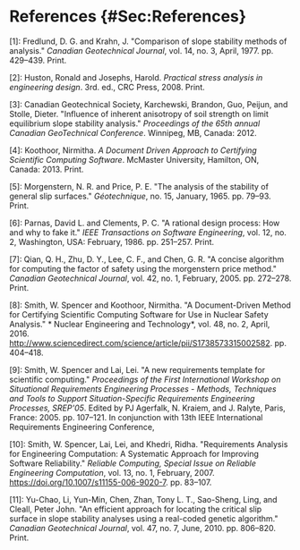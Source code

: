 # References {#Sec:References}

<div id="fredlund1977"></div>

[1]: Fredlund, D. G. and Krahn, J. "Comparison of slope stability methods of analysis." *Canadian Geotechnical Journal*, vol. 14, no. 3, April, 1977. pp. 429&ndash;439. Print.

<div id="huston2008"></div>

[2]: Huston, Ronald and Josephs, Harold. *Practical stress analysis in engineering design*. 3rd. ed., CRC Press, 2008. Print.

<div id="karchewski2012"></div>

[3]: Canadian Geotechnical Society, Karchewski, Brandon, Guo, Peijun, and Stolle, Dieter. "Influence of inherent anisotropy of soil strength on limit equilibrium slope stability analysis." *Proceedings of the 65th annual Canadian GeoTechnical Conference*. Winnipeg, MB, Canada: 2012.

<div id="koothoor2013"></div>

[4]: Koothoor, Nirmitha. *A Document Driven Approach to Certifying Scientific Computing Software*. McMaster University, Hamilton, ON, Canada: 2013. Print.

<div id="morgenstern1965"></div>

[5]: Morgenstern, N. R. and Price, P. E. "The analysis of the stability of general slip surfaces." *Géotechnique*, no. 15, January, 1965. pp. 79&ndash;93. Print.

<div id="parnasClements1986"></div>

[6]: Parnas, David L. and Clements, P. C. "A rational design process: How and why to fake it." *IEEE Transactions on Software Engineering*, vol. 12, no. 2, Washington, USA: February, 1986. pp. 251&ndash;257. Print.

<div id="chen2005"></div>

[7]: Qian, Q. H., Zhu, D. Y., Lee, C. F., and Chen, G. R. "A concise algorithm for computing the factor of safety using the morgenstern price method." *Canadian Geotechnical Journal*, vol. 42, no. 1, February, 2005. pp. 272&ndash;278. Print.

<div id="smithKoothoor2016"></div>

[8]: Smith, W. Spencer and Koothoor, Nirmitha. "A Document-Driven Method for Certifying Scientific Computing Software for Use in Nuclear Safety Analysis." * Nuclear Engineering and Technology*, vol. 48, no. 2, April, 2016. <http://www.sciencedirect.com/science/article/pii/S1738573315002582>. pp. 404&ndash;418.

<div id="smithLai2005"></div>

[9]: Smith, W. Spencer and Lai, Lei. "A new requirements template for scientific computing." *Proceedings of the First International Workshop on Situational Requirements Engineering Processes - Methods, Techniques and Tools to Support Situation-Specific Requirements Engineering Processes, SREP'05*. Edited by PJ Agerfalk, N. Kraiem, and J. Ralyte, Paris, France: 2005. pp. 107&ndash;121. In conjunction with 13th IEEE International Requirements Engineering Conference,

<div id="smithEtAl2007"></div>

[10]: Smith, W. Spencer, Lai, Lei, and Khedri, Ridha. "Requirements Analysis for Engineering Computation: A Systematic Approach for Improving Software Reliability." *Reliable Computing, Special Issue on Reliable Engineering Computation*, vol. 13, no. 1, February, 2007. <https://doi.org/10.1007/s11155-006-9020-7>. pp. 83&ndash;107.

<div id="li2010"></div>

[11]: Yu-Chao, Li, Yun-Min, Chen, Zhan, Tony L. T., Sao-Sheng, Ling, and Cleall, Peter John. "An efficient approach for locating the critical slip surface in slope stability analyses using a real-coded genetic algorithm." *Canadian Geotechnical Journal*, vol. 47, no. 7, June, 2010. pp. 806&ndash;820. Print.
